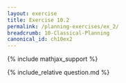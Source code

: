 ```yaml
---
layout: exercise
title: Exercise 10.2
permalink: /planning-exercises/ex_2/
breadcrumb: 10-Classical-Planning
canonical_id: ch10ex2
---
```


{% include mathjax_support %}
<div id="hiddden">{% include_relative question.md %}</div>